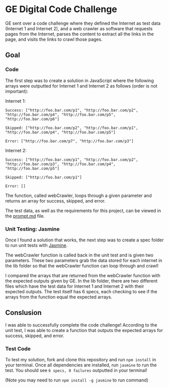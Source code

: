 # GE Digital Code Challenge
GE sent over a code challenge where they defined the Internet as test data (Internet 1 and Internet 2), and a web crawler as software that requests pages from the Internet, parses the content to extract all the links in the page, and visits the links to crawl those pages.

## Goal

### Code
The first step was to create a solution in JavaScript where the following arrays were outputted for Internet 1 and Internet 2 as follows (order is not important):

Internet 1:
```
Success: ["http://foo.bar.com/p1", "http://foo.bar.com/p2", "http://foo.bar.com/p4", "http://foo.bar.com/p5", "http://foo.bar.com/p6"]

Skipped: ["http://foo.bar.com/p2", "http://foo.bar.com/p1", "http://foo.bar.com/p4", "http://foo.bar.com/p5"]

Error: ["http://foo.bar.com/p7", "http://foo.bar.com/p3"]
```

Internet 2:
```
Success: ["http://foo.bar.com/p1", "http://foo.bar.com/p2", "http://foo.bar.com/p3", "http://foo.bar.com/p4", "http://foo.bar.com/p5"]

Skipped: ["http://foo.bar.com/p1"]

Error: []
```
The function, called webCrawler, loops through a given parameter and returns an array for success, skipped, and error.

The test data, as well as the requirements for this project, can be viewed in the [prompt.md](prompt.md) file.

### Unit Testing: Jasmine
Once I found a solution that works, the next step was to create a spec folder to run unit tests with [Jasmine](https://jasmine.github.io/).

The webCrawler function is called back in the unit test and is given two parameters. These two parameters grab the data stored for each internet in the lib folder so that the webCrawler function can loop through and crawl!

I compared the arrays that are returned from the webCrawler function with the expected outputs given by GE. In the lib folder, there are two different files which have the test data for Internet 1 and Internet 2 with their expected outputs. The test itself has 6 specs, each checking to see if the arrays from the function equal the expected arrays.

## Conslusion
I was able to successfully complete the code challenge! According to the unit test, I was able to create a function that outputs the expected arrays for success, skipped, and error.

### Test Code
To test my solution, fork and clone this repository and run ```npm install``` in your terminal. Once all dependencies are installed, run ```jasmine``` to run the test. You should see ```6 specs, 0 failures``` outputted in your terminal!

(Note you may need to run ```npm install -g jasmine``` to run command)
